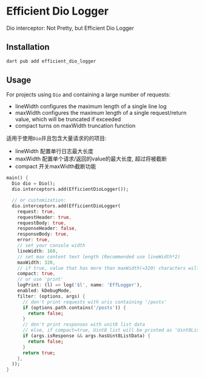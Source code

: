 # Efficient Dio Logger

Dio interceptor: Not Pretty, but Efficient Dio Logger

## Installation
```bash
dart pub add efficient_dio_logger
```

## Usage

For projects using `Dio` and containing a large number of requests:
- lineWidth configures the maximum length of a single line log
- maxWidth configures the maximum length of a single request/return value, which will be truncated if exceeded
- compact turns on maxWidth truncation function

适用于使用`Dio`并且包含大量请求的的项目: 
- lineWidth 配置单行日志最大长度
- maxWidth 配置单个请求/返回的value的最大长度, 超过将被截断
- compact 开关maxWidth截断功能


```dart
main() {
  Dio dio = Dio();
  dio.interceptors.add(EfficientDioLogger());

  // or customization:
  dio.interceptors.add(EfficientDioLogger(
    request: true,
    requestHeader: true,
    requestBody: true,
    responseHeader: false,
    responseBody: true,
    error: true,
    // set your console width
    lineWidth: 160,
    // set max content text length (Recommended use lineWidth*2)
    maxWidth: 320,
    // if true, value that has more than maxWidth(=320) characters will be truncated
    compact: true,
    // or use 'print'
    logPrint: (l) => log('$l', name: 'EffLogger'),
    enabled: kDebugMode,
    filter: (options, args) {
      // don't print requests with uris containing '/posts'
      if (options.path.contains('/posts')) {
        return false;
      }
      // don't print responses with unit8 list data
      // else, if compact=true, Uint8 list will be printed as 'Uint8List(length: maxWidth)'
      if (args.isResponse && args.hasUint8ListData) {
        return false;
      }
      return true;
    },
  ));
}
```